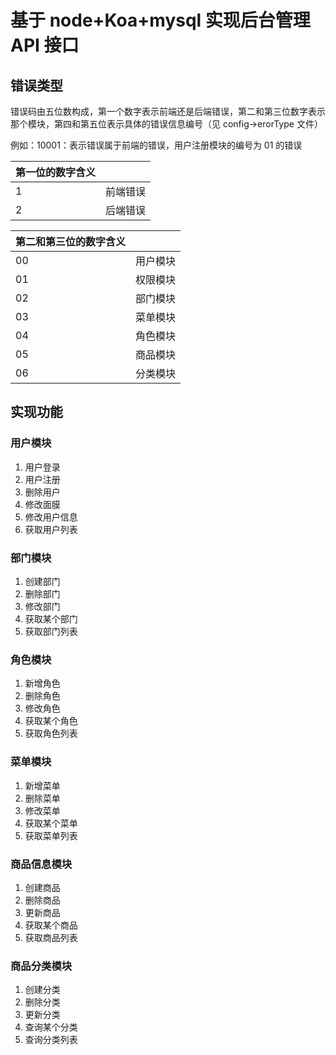 # 基于 node+Koa+mysql 实现后台管理 API 接口

## 错误类型

错误码由五位数构成，第一个数字表示前端还是后端错误，第二和第三位数字表示那个模块，第四和第五位表示具体的错误信息编号（见 config->erorType 文件）

例如：10001：表示错误属于前端的错误，用户注册模块的编号为 01 的错误

| 第一位的数字含义 |          |
| ---------------- | -------- |
| 1                | 前端错误 |
| 2                | 后端错误 |

| 第二和第三位的数字含义 |          |
| :--------------------- | -------- |
| 00                     | 用户模块 |
| 01                     | 权限模块 |
| 02                     | 部门模块 |
| 03                     | 菜单模块 |
| 04                     | 角色模块 |
| 05                     | 商品模块 |
| 06                     | 分类模块 |

## 实现功能

### 用户模块

1. 用户登录
2. 用户注册
3. 删除用户
4. 修改面膜
5. 修改用户信息
6. 获取用户列表

### 部门模块

1. 创建部门
2. 删除部门
3. 修改部门
4. 获取某个部门
5. 获取部门列表

### 角色模块

1. 新增角色
2. 删除角色
3. 修改角色
4. 获取某个角色
5. 获取角色列表

### 菜单模块

1. 新增菜单
2. 删除菜单
3. 修改菜单
4. 获取某个菜单
5. 获取菜单列表

### 商品信息模块

1. 创建商品
2. 删除商品
3. 更新商品
4. 获取某个商品
5. 获取商品列表

### 商品分类模块

1. 创建分类
2. 删除分类
3. 更新分类
4. 查询某个分类
5. 查询分类列表




